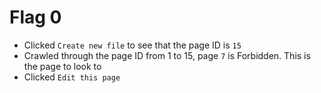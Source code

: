# Flag 0

- Clicked `Create new file` to see that the page ID is `15`
- Crawled through the page ID from 1 to 15, page `7` is Forbidden. This is the page to look to
- Clicked `Edit this page` 
